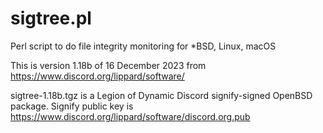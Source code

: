 # sigtree.pl
Perl script to do file integrity monitoring for *BSD, Linux, macOS

This is version 1.18b of 16 December 2023 from https://www.discord.org/lippard/software/

sigtree-1.18b.tgz is a Legion of Dynamic Discord signify-signed OpenBSD package. Signify public key is https://www.discord.org/lippard/software/discord.org.pub
